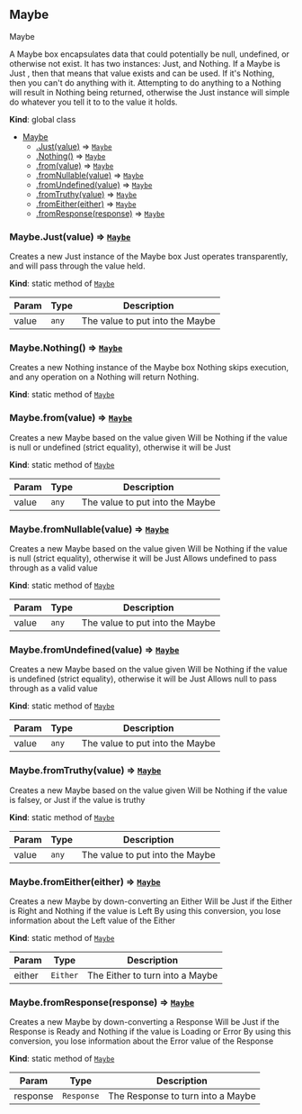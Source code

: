 <a name="Maybe"></a>

## Maybe
Maybe

A Maybe box encapsulates data that could potentially be null, undefined, or otherwise not exist. It has two instances: Just, and Nothing.
If a Maybe is Just <value>, then that means that value exists and can be used. If it's Nothing, then you can't do anything with it.
Attempting to do anything to a Nothing will result in Nothing being returned, otherwise the Just instance will simple do whatever you tell
it to to the value it holds.

**Kind**: global class  

* [Maybe](#Maybe)
    * [.Just(value)](#Maybe.Just) ⇒ [<code>Maybe</code>](#Maybe)
    * [.Nothing()](#Maybe.Nothing) ⇒ [<code>Maybe</code>](#Maybe)
    * [.from(value)](#Maybe.from) ⇒ [<code>Maybe</code>](#Maybe)
    * [.fromNullable(value)](#Maybe.fromNullable) ⇒ [<code>Maybe</code>](#Maybe)
    * [.fromUndefined(value)](#Maybe.fromUndefined) ⇒ [<code>Maybe</code>](#Maybe)
    * [.fromTruthy(value)](#Maybe.fromTruthy) ⇒ [<code>Maybe</code>](#Maybe)
    * [.fromEither(either)](#Maybe.fromEither) ⇒ [<code>Maybe</code>](#Maybe)
    * [.fromResponse(response)](#Maybe.fromResponse) ⇒ [<code>Maybe</code>](#Maybe)

<a name="Maybe.Just"></a>

### Maybe.Just(value) ⇒ [<code>Maybe</code>](#Maybe)
Creates a new Just instance of the Maybe box
Just operates transparently, and will pass through the value held.

**Kind**: static method of [<code>Maybe</code>](#Maybe)  

| Param | Type | Description |
| --- | --- | --- |
| value | <code>any</code> | The value to put into the Maybe |

<a name="Maybe.Nothing"></a>

### Maybe.Nothing() ⇒ [<code>Maybe</code>](#Maybe)
Creates a new Nothing instance of the Maybe box
Nothing skips execution, and any operation on a Nothing will return Nothing.

**Kind**: static method of [<code>Maybe</code>](#Maybe)  
<a name="Maybe.from"></a>

### Maybe.from(value) ⇒ [<code>Maybe</code>](#Maybe)
Creates a new Maybe based on the value given
Will be Nothing if the value is null or undefined (strict equality), otherwise it will be Just

**Kind**: static method of [<code>Maybe</code>](#Maybe)  

| Param | Type | Description |
| --- | --- | --- |
| value | <code>any</code> | The value to put into the Maybe |

<a name="Maybe.fromNullable"></a>

### Maybe.fromNullable(value) ⇒ [<code>Maybe</code>](#Maybe)
Creates a new Maybe based on the value given
Will be Nothing if the value is null (strict equality), otherwise it will be Just
Allows undefined to pass through as a valid value

**Kind**: static method of [<code>Maybe</code>](#Maybe)  

| Param | Type | Description |
| --- | --- | --- |
| value | <code>any</code> | The value to put into the Maybe |

<a name="Maybe.fromUndefined"></a>

### Maybe.fromUndefined(value) ⇒ [<code>Maybe</code>](#Maybe)
Creates a new Maybe based on the value given
Will be Nothing if the value is undefined (strict equality), otherwise it will be Just
Allows null to pass through as a valid value

**Kind**: static method of [<code>Maybe</code>](#Maybe)  

| Param | Type | Description |
| --- | --- | --- |
| value | <code>any</code> | The value to put into the Maybe |

<a name="Maybe.fromTruthy"></a>

### Maybe.fromTruthy(value) ⇒ [<code>Maybe</code>](#Maybe)
Creates a new Maybe based on the value given
Will be Nothing if the value is falsey, or Just if the value is truthy

**Kind**: static method of [<code>Maybe</code>](#Maybe)  

| Param | Type | Description |
| --- | --- | --- |
| value | <code>any</code> | The value to put into the Maybe |

<a name="Maybe.fromEither"></a>

### Maybe.fromEither(either) ⇒ [<code>Maybe</code>](#Maybe)
Creates a new Maybe by down-converting an Either
Will be Just if the Either is Right and Nothing if the value is Left
By using this conversion, you lose information about the Left value of the Either

**Kind**: static method of [<code>Maybe</code>](#Maybe)  

| Param | Type | Description |
| --- | --- | --- |
| either | <code>Either</code> | The Either to turn into a Maybe |

<a name="Maybe.fromResponse"></a>

### Maybe.fromResponse(response) ⇒ [<code>Maybe</code>](#Maybe)
Creates a new Maybe by down-converting a Response
Will be Just if the Response is Ready and Nothing if the value is Loading or Error
By using this conversion, you lose information about the Error value of the Response

**Kind**: static method of [<code>Maybe</code>](#Maybe)  

| Param | Type | Description |
| --- | --- | --- |
| response | <code>Response</code> | The Response to turn into a Maybe |

